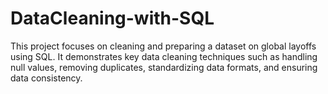 # DataCleaning-with-SQL
This project focuses on cleaning and preparing a dataset on global layoffs using SQL. It demonstrates key data cleaning techniques such as handling null values, removing duplicates, standardizing data formats, and ensuring data consistency.
